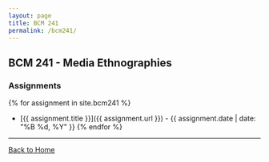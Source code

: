 ```yaml
---
layout: page
title: BCM 241
permalink: /bcm241/
---
```


## BCM 241 - Media Ethnographies

### Assignments

{% for assignment in site.bcm241 %}
- [{{ assignment.title }}]({{ assignment.url }}) - {{ assignment.date | date: "%B %d, %Y" }}
{% endfor %}

---

[Back to Home](/)
